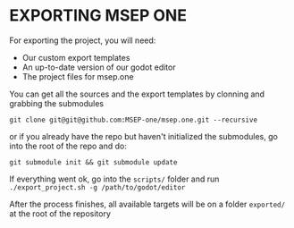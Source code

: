 # EXPORTING MSEP ONE

For exporting the project, you will need:
- Our custom export templates
- An up-to-date version of our godot editor
- The project files for msep.one

You can get all the sources and the export templates by clonning and grabbing the submodules

`git clone git@git@github.com:MSEP-one/msep.one.git --recursive`

or if you already have the repo but haven't initialized the submodules, go into the root of the repo and do: 

`git submodule init && git submodule update`

If everything went ok, go into the `scripts/` folder and run `./export_project.sh -g /path/to/godot/editor`

After the process finishes, all available targets will be on a folder `exported/` at the root of the repository
